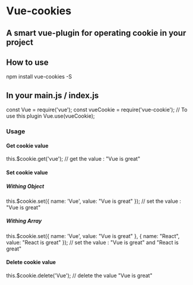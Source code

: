 # Vue-cookies
## A smart vue-plugin for operating cookie in your project

## How to use
npm install vue-cookies -S

## In your main.js / index.js
const Vue = require('vue');
const vueCookie = require('vue-cookie');
// To use this plugin
Vue.use(vueCookie);

### Usage
#### Get cookie value
this.$cookie.get('vue');
// get the value : "Vue is great"

#### Set cookie value
##### Withing Object
this.$cookie.set({
  name: 'Vue',
  value: "Vue is great"
});
// set the value : "Vue is great"

##### Withing Array
this.$cookie.set({
  name: 'Vue',
  value: "Vue is great"
}, {
  name: "React",
  value: "React is great"
});
// set the value : "Vue is great" and "React is great"

#### Delete cookie value
this.$cookie.delete('Vue');
// delete the value "Vue is great"